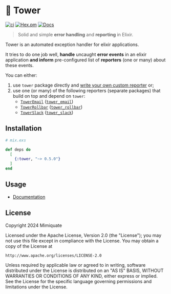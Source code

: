 # 🏰 Tower

[![ci](https://github.com/mimiquate/tower/actions/workflows/ci.yml/badge.svg?branch=main)](https://github.com/mimiquate/tower/actions?query=branch%3Amain)
[![Hex.pm](https://img.shields.io/hexpm/v/tower.svg)](https://hex.pm/packages/tower)
[![Docs](https://img.shields.io/badge/docs-gray.svg)](https://hexdocs.pm/tower)

> Solid and simple **error handling** and **reporting** in Elixir.

Tower is an automated exception handler for elixir applications.

It tries to do one job well, **handle** uncaught **error events** in an elixir application
**and inform** pre-configured list of **reporters** (one or many) about these events.

You can either:

1. use `tower` package directly and [write your own custom reporter](https://hexdocs.pm/tower/Tower.html#module-writing-a-custom-reporter) or;
1. use one (or many) of the following reporters (separate packages) that build on top and depend on `tower`:
    - [`TowerEmail`](https://hexdocs.pm/tower_email) ([`tower_email`](https://hex.pm/packages/tower_email))
    - [`TowerRollbar`](https://hexdocs.pm/tower_rollbar) ([`tower_rollbar`](https://hex.pm/packages/tower_rollbar))
    - [`TowerSlack`](https://hexdocs.pm/tower_slack) ([`tower_slack`](https://hex.pm/packages/tower_slack))

## Installation

```elixir
# mix.exs

def deps do
  [
    {:tower, "~> 0.5.0"}
  ]
end
```

## Usage

- [Documentation](https://hexdocs.pm/tower)

## License

Copyright 2024 Mimiquate

Licensed under the Apache License, Version 2.0 (the "License");
you may not use this file except in compliance with the License.
You may obtain a copy of the License at

    http://www.apache.org/licenses/LICENSE-2.0

Unless required by applicable law or agreed to in writing, software
distributed under the License is distributed on an "AS IS" BASIS,
WITHOUT WARRANTIES OR CONDITIONS OF ANY KIND, either express or implied.
See the License for the specific language governing permissions and
limitations under the License.
